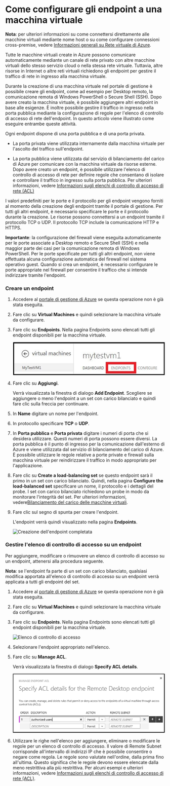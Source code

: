 <properties  writer="kathydav" editor="tysonn" manager="jeffreyg" />

# Come configurare gli endpoint a una macchina virtuale

**Nota**: per ulteriori informazioni su come connettersi direttamente alle macchine virtuali mediante nome host o su come configurare connessioni cross-premise, vedere [Informazioni generali su Rete virtuale di Azure][1].

Tutte le macchine virtuali create in Azure possono comunicare automaticamente mediante un canale di rete privato con altre macchine virtuali dello stesso servizio cloud o nella stessa rete virtuale. Tuttavia, altre risorse in Internet o altre reti virtuali richiedono gli endpoint per gestire il traffico di rete in ingresso alla macchina virtuale.

Durante la creazione di una macchina virtuale nel portale di gestione è possibile creare gli endpoint, come ad esempio per Desktop remoto, la comunicazione remota di Windows PowerShell o Secure Shell (SSH). Dopo avere creato la macchina virtuale, è possibile aggiungere altri endpoint in base alle esigenze. È inoltre possibile gestire il traffico in ingresso nella porta pubblica mediante la configurazione di regole per l'elenco di controllo di accesso di rete dell'endpoint. In questo articolo viene illustrato come eseguire entrambe queste attività.

Ogni endpoint dispone di una porta pubblica e di una porta privata.

* La porta privata viene utilizzata internamente dalla macchina virtuale per l'ascolto del traffico sull'endpoint.

* La porta pubblica viene utilizzata dal servizio di bilanciamento del carico di Azure per comunicare con la macchina virtuale da risorse esterne. Dopo avere creato un endpoint, è possibile utilizzare l'elenco di controllo di accesso di rete per definire regole che consentano di isolare e controllare il traffico in ingresso sulla porta pubblica. Per ulteriori informazioni, vedere [Informazioni sugli elenchi di controllo di accesso di rete (ACL)][2]

I valori predefiniti per le porte e il protocollo per gli endpoint vengono forniti al momento della creazione degli endpoint tramite il portale di gestione. Per tutti gli altri endpoint, è necessario specificare le porte e il protocollo durante la creazione. Le risorse possono connettersi a un endpoint tramite il protocollo TCP o UDP. Il protocollo TCP include la comunicazione HTTP e HTTPS.

**Importante**: la configurazione del firewall viene eseguita automaticamente per le porte associate a Desktop remoto e Secure Shell (SSH) e nella maggior parte dei casi per la comunicazione remota di Windows PowerShell. Per le porte specificate per tutti gli altri endpoint, non viene effettuata alcuna configurazione automatica del firewall nel sistema operativo guest. Quando si crea un endpoint, è necessario configurare le porte appropriate nel firewall per consentire il traffico che si intende indirizzare tramite l'endpoint.

### Creare un endpoint

1.  Accedere al [portale di gestione di Azure][3] se questa operazione non è già stata eseguita.

2.  Fare clic su **Virtual Machines** e quindi selezionare la macchina virtuale da configurare.

3.  Fare clic su **Endpoints**. Nella pagina Endpoints sono elencati tutti gli endpoint disponibili per la macchina virtuale.
    
    ![Endpoint](./media/howto-setup-endpoints/endpointswindows.png)

4.  Fare clic su **Aggiungi**.
    
    Verrà visualizzata la finestra di dialogo **Add Endpoint**. Scegliere se aggiungere o meno l'endpoint a un set con carico bilanciato e quindi fare clic sulla freccia per continuare.

5.  In **Name** digitare un nome per l'endpoint.

6.  In protocollo specificare **TCP** o **UDP**.

7.  In **Porta pubblica** e **Porta privata** digitare i numeri di porta che si desidera utilizzare. Questi numeri di porta possono essere diversi. La porta pubblica è il punto di ingresso per la comunicazione dall'esterno di Azure e viene utilizzata dal servizio di bilanciamento del carico di Azure. È possibile utilizzare le regole relative a porte private e firewall sulla macchina virtuale per reindirizzare il traffico in modo appropriato per l'applicazione.

8.  Fare clic su **Create a load-balancing set** se questo endpoint sarà il primo in un set con carico bilanciato. Quindi, nella pagina **Configure the load-balanced set** specificare un nome, il protocollo e i dettagli del probe. I set con carico bilanciato richiedono un probe in modo da monitorare l'integrità del set. Per ulteriori informazioni, vedere[Bilanciamento del carico delle macchine virtuali][4].

9.  Fare clic sul segno di spunta per creare l'endpoint.
    
    L'endpoint verrà quindi visualizzato nella pagina **Endpoints**.
    
    ![Creazione dell'endpoint
    completata](./media/howto-setup-endpoints/endpointwindowsnew.png)

### Gestire l'elenco di controllo di accesso su un endpoint

Per aggiungere, modificare o rimuovere un elenco di controllo di accesso su un endpoint, attenersi alla procedura seguente.

**Nota**: se l'endpoint fa parte di un set con carico bilanciato, qualsiasi modifica apportata all'elenco di controllo di accesso su un endpoint verrà applicata a tutti gli endpoint del set.

1.  Accedere al [portale di gestione di Azure][3] se questa operazione non è già stata eseguita.

2.  Fare clic su **Virtual Machines** e quindi selezionare la macchina virtuale da configurare.

3.  Fare clic su **Endpoints**. Nella pagina Endpoints sono elencati tutti gli endpoint disponibili per la macchina virtuale.
    
    ![Elenco di controllo di
    accesso](./media/howto-setup-endpoints/EndpointsShowsDefaultEndpointsForVM.PNG)

4.  Selezionare l'endpoint appropriato nell'elenco.

5.  Fare clic su **Manage ACL**.
    
    Verrà visualizzata la finestra di dialogo **Specify ACL details**.
    
    ![Immissione dei dettagli sull'elenco di controllo di accesso](./media/howto-setup-endpoints/EndpointACLdetails.PNG)

6.  Utilizzare le righe nell'elenco per aggiungere, eliminare o modificare le regole per un elenco di controllo di accesso. Il valore di Remote Subnet corrisponde all'intervallo di indirizzi IP che è possibile consentire o negare come regola. Le regole sono valutate nell'ordine, dalla prima fino all'ultima. Questo significa che le regole devono essere elencate dalla meno restrittiva alla più restrittiva. Per alcuni esempi e ulteriori informazioni, vedere [Informazioni sugli elenchi di controllo di accesso di rete (ACL)][2].



[1]: http://go.microsoft.com/fwlink/p/?LinkID=294063
[2]: http://go.microsoft.com/fwlink/p/?LinkId=303816
[3]: http://manage.windowsazure.com
[4]: http://www.windowsazure.com/it-it/manage/windows/common-tasks/how-to-load-balance-virtual-machines/